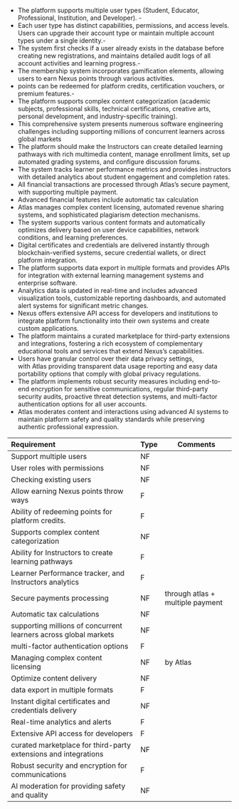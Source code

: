 

- The platform supports multiple user types (Student, Educator, Professional, Institution, and Developer). -
- Each user type has distinct capabilities, permissions, and access levels. Users can upgrade their account type or maintain multiple account types under a single identity.-
- The system first checks if a user already exists in the database before creating new registrations, and maintains detailed audit logs of all account activities and learning progress.-
- The membership system incorporates gamification elements, allowing users to earn Nexus points through various activities.
- points can be redeemed for platform credits, certification vouchers, or premium features.-
- The platform supports complex content categorization (academic subjects, professional skills, technical certifications, creative arts, personal development, and industry-specific training).
- This comprehensive system presents numerous software engineering challenges including supporting millions of concurrent learners across global markets
- The platform should make the Instructors can create detailed learning pathways with rich multimedia content, manage enrollment limits, set up automated grading systems, and configure discussion forums.
- The system tracks learner performance metrics and provides instructors with detailed analytics about student engagement and completion rates.
- All financial transactions are processed through Atlas’s secure payment, with supporting multiple payment.
- Advanced financial features include automatic tax calculation
- Atlas manages complex content licensing, automated revenue sharing systems, and sophisticated plagiarism detection mechanisms.
- The system supports various content formats and automatically optimizes delivery based on user device capabilities, network conditions, and learning preferences.
- Digital certificates and credentials are delivered instantly through blockchain-verified systems, secure credential wallets, or direct platform integration.
- The platform supports data export in multiple formats and provides APIs for integration with external learning management systems and enterprise software.
- Analytics data is updated in real-time and includes advanced visualization tools, customizable reporting dashboards, and automated alert systems for significant metric changes.
- Nexus offers extensive API access for developers and institutions to integrate platform functionality into their own systems and create custom applications.
- The platform maintains a curated marketplace for third-party extensions and integrations, fostering a rich ecosystem of complementary educational tools and services that extend Nexus’s capabilities.
- Users have granular control over their data privacy settings, with Atlas providing transparent data usage reporting and easy data portability options that comply with global privacy regulations.
- The platform implements robust security measures including end-to-end encryption for sensitive communications, regular third-party security audits, proactive threat detection systems, and multi-factor authentication options for all user accounts.
- Atlas moderates content and interactions using advanced AI systems to maintain platform safety and quality standards while preserving authentic professional expression.

| Requirement                                                      | Type | Comments                         |
| :--------------------------------------------------------------- | :--- | -------------------------------- |
| Support multiple users                                           | NF   |                                  |
| User roles with permissions                                      | NF   |                                  |
| Checking existing users                                          | NF   |                                  |
| Allow earning Nexus points throw ways                            | F    |                                  |
| Ability of redeeming points for platform credits.                | F    |                                  |
| Supports complex content categorization                          | NF   |                                  |
| Ability for Instructors to create learning pathways              | F    |                                  |
| Learner Performance tracker, and Instructors analytics           | F    |                                  |
| Secure payments processing                                       | NF   | through atlas + multiple payment |
| Automatic tax calculations                                       | NF   |                                  |
| supporting millions of concurrent learners across global markets | NF   |                                  |
| multi-factor authentication options                              | F    |                                  |
| Managing complex content licensing                               | NF   | by Atlas                         |
| Optimize content delivery                                        | NF   |                                  |
| data export in multiple formats                                  | F    |                                  |
| Instant digital certificates and credentials delivery            | NF   |                                  |
| Real-time analytics and alerts                                   | F    |                                  |
| Extensive API access for developers                              | F    |                                  |
| curated marketplace for third-party extensions and integrations  | NF   |                                  |
| Robust security and encryption for communications                | F    |                                  |
| AI moderation for providing safety and quality                   | NF   |                                  |
